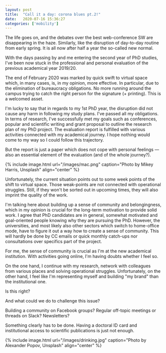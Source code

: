 ```yaml
---
layout: post
title:  "Call it a day: corona blues pt.2!"
date:   2020-07-16 15:36:27
categories: ['mobility']
---
```

The life goes on, and the debates over the best web-conference SW are disappearing in the haze. Similarly, like the disruption of day-to-day routine from early spring. It is all now after half a year the so-called new normal.

With the days passing by and me entering the second year of PhD studies, I've been now stuck in the professional and personal evaluation of the previous academical year 2019/20.

The end of February 2020 was marked by quick swift to virtual space which, in many cases, is, in my opinion, more effective. In particular, due to the elimination of bureaucracy obligations. No more running around the campus trying to catch the right person for the signature (+ printing). This is a welcomed asset.

I'm lucky to say that in regards to my 1st PhD year, the disruption did not cause any harm in following my study plans. I've passed all my obligations. In terms of research, I've successfully met my goals such as conferences, popular and scientific writing and grant proposal to outline the research plan of my PhD project. The evaluation report is fulfilled with various activities connected with my academical journey. I hope nothing would come to my way so I could follow this trajectory.

But the report is just a paper which does not cope with personal feelings — also an essential element of the evaluation (and of the whole journey?). 

{% include image.html url="/images/mac.png" caption="Photo by Mikey Harris, Unsplash" align="center" %}

Unfortunately, the current situation points out to some week points of the shift to virtual space. Those weak-points are not connected with operational struggles. Still, if they won't be sorted out in upcoming times, they will also imprint the quality of the work.

I'm talking here about building up a sense of community and belongingness, which in my opinion is crucial for the long-term motivation to provide solid work. I agree that PhD candidates are in general, somewhat motivated and goal-oriented people knowing why they are pursuing the PhD. However, the universities, and most likely also other sectors which switch to home-office mode, have to figure it out a way how to create a sense of community. This will hardly be done by CC emails or quick monthly catch-ups nor consultations over specifics part of the project.

For me, the sense of community is crucial as I'm at the new academical institution. With activities going online, I'm having doubts whether I feel so.

On the one hand, I continue with my research, network with colleagues from various places and solving operational struggles. Unfortunately, on the other hand, I feel like I'm representing myself and building "my brand" than the institutional one.

Is this right? 

And what could we do to challenge this issue?

Building a community on Facebook groups? Regular off-topic meetings or threads on Slack? Newsletters?

Something clearly has to be done. Having a doctoral ID card and institutional access to scientific publications is just not enough. 





{% include image.html url="/images/drinking.jpg" caption="Photo by Alexander Popov, Unsplash" align="center" %}
